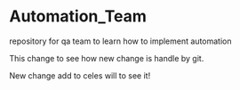 # Automation_Team
repository for qa team to learn how to implement automation

This change to see how new change is handle by git.

New change add to celes will to see it!
